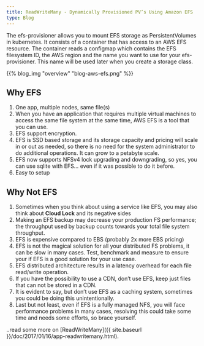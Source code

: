 ```yaml
---
title: ReadWriteMany - Dynamically Provisioned PV’s Using Amazon EFS
type: Blog
---
```



The efs-provisioner allows you to mount EFS storage as PersistentVolumes in kubernetes. It consists of a container
that has access to an AWS EFS resource. The container reads a configmap which contains the EFS filesystem ID, the 
AWS region and the name you want to use for your efs-provisioner. This name will be used later when you create a 
storage class.


{{% blog_img "overview" "blog-aws-efs.png" %}}


## Why EFS
1. One app, multiple nodes, same file(s)
1. When you have an application that requires multiple virtual machines to access the same file system at the same time, 
   AWS EFS is a tool that you can use.
1. EFS support encryption.
1. EFS is SSD based storage and its storage capacity and pricing will scale in or out as needed, so there is no need 
   for the system administrator to do additional operations. It can grow to a petabyte scale.
1. EFS now supports NFSv4 lock upgrading and downgrading, so yes, you can use sqlite with EFS… even if it was possible 
   to do it before.
1. Easy to setup


## Why Not EFS
1. Sometimes when you think about using a service like EFS, you may also think about **Cloud Lock** and its negative sides 
1. Making an EFS backup may decrease your production FS performance; the throughput used by backup counts towards 
   your total file system throughput.
1. EFS is expensive compared to EBS (probably 2x more EBS pricing)
1. EFS is not the magical solution for all your distributed FS problems, it can be slow in many cases. Test, benchmark 
   and measure to ensure your if EFS is a good solution for your use case.
1. EFS distributed architecture results in a latency overhead for each file read/write operation.
1. If you have the possibility to use a CDN, don’t use EFS, keep just files that can not be stored in a CDN.
1. It is evident to say, but don’t use EFS as a caching system, sometimes you could be doing this unintentionally.
1. Last but not least, even if EFS is a fully managed NFS, you will face performance problems in many cases, resolving 
   this could take some time and needs some efforts, so brace yourself. 
   

..read some more on [ReadWriteMany]({{ site.baseurl }}/doc/2017/01/16/app-readwritemany.html).
